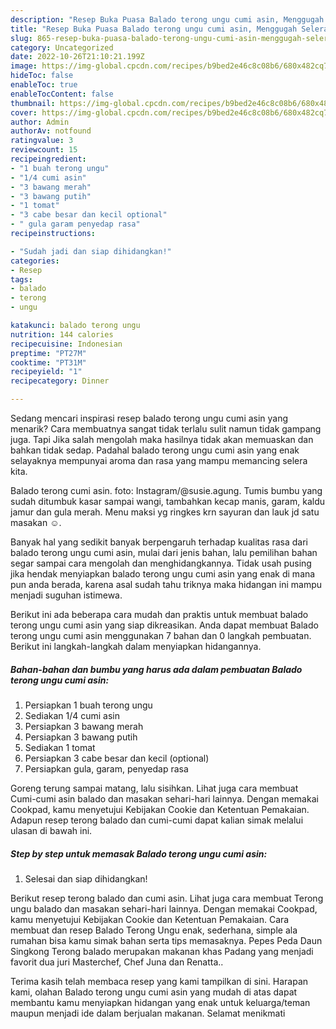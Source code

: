 ```yaml
---
description: "Resep Buka Puasa Balado terong ungu cumi asin, Menggugah Selera"
title: "Resep Buka Puasa Balado terong ungu cumi asin, Menggugah Selera"
slug: 865-resep-buka-puasa-balado-terong-ungu-cumi-asin-menggugah-selera
category: Uncategorized
date: 2022-10-26T21:10:21.199Z
image: https://img-global.cpcdn.com/recipes/b9bed2e46c8c08b6/680x482cq70/balado-terong-ungu-cumi-asin-foto-resep-utama.jpg
hideToc: false
enableToc: true
enableTocContent: false
thumbnail: https://img-global.cpcdn.com/recipes/b9bed2e46c8c08b6/680x482cq70/balado-terong-ungu-cumi-asin-foto-resep-utama.jpg
cover: https://img-global.cpcdn.com/recipes/b9bed2e46c8c08b6/680x482cq70/balado-terong-ungu-cumi-asin-foto-resep-utama.jpg
author: Admin
authorAv: notfound
ratingvalue: 3
reviewcount: 15
recipeingredient:
- "1 buah terong ungu"
- "1/4 cumi asin"
- "3 bawang merah"
- "3 bawang putih"
- "1 tomat"
- "3 cabe besar dan kecil optional"
- " gula garam penyedap rasa"
recipeinstructions:

- "Sudah jadi dan siap dihidangkan!"
categories:
- Resep
tags:
- balado
- terong
- ungu

katakunci: balado terong ungu 
nutrition: 144 calories
recipecuisine: Indonesian
preptime: "PT27M"
cooktime: "PT31M"
recipeyield: "1"
recipecategory: Dinner

---
```



Sedang mencari inspirasi resep balado terong ungu cumi asin yang menarik? Cara membuatnya sangat tidak terlalu sulit namun tidak gampang juga. Tapi Jika salah mengolah maka hasilnya tidak akan memuaskan dan bahkan tidak sedap. Padahal balado terong ungu cumi asin yang enak selayaknya mempunyai aroma dan rasa yang mampu memancing selera kita.


Balado terong cumi asin. foto: Instagram/@susie.agung. Tumis bumbu yang sudah ditumbuk kasar sampai wangi, tambahkan kecap manis, garam, kaldu jamur dan gula merah. Menu maksi yg ringkes krn sayuran dan lauk jd satu masakan ☺️.

Banyak hal yang sedikit banyak berpengaruh terhadap kualitas rasa dari balado terong ungu cumi asin, mulai dari jenis bahan, lalu pemilihan bahan segar sampai cara mengolah dan menghidangkannya. Tidak usah pusing jika hendak menyiapkan balado terong ungu cumi asin yang enak di mana pun anda berada, karena asal sudah tahu triknya maka hidangan ini mampu menjadi suguhan istimewa.


Berikut ini ada beberapa cara mudah dan praktis untuk membuat balado terong ungu cumi asin yang siap dikreasikan. Anda dapat membuat Balado terong ungu cumi asin menggunakan 7 bahan dan 0 langkah pembuatan. Berikut ini langkah-langkah dalam menyiapkan hidangannya.

<!--inarticleads1-->

##### Bahan-bahan dan bumbu yang harus ada dalam pembuatan Balado terong ungu cumi asin:

1. Persiapkan 1 buah terong ungu
1. Sediakan 1/4 cumi asin
1. Persiapkan 3 bawang merah
1. Persiapkan 3 bawang putih
1. Sediakan 1 tomat
1. Persiapkan 3 cabe besar dan kecil (optional)
1. Persiapkan  gula, garam, penyedap rasa


Goreng terung sampai matang, lalu sisihkan. Lihat juga cara membuat Cumi-cumi asin balado dan masakan sehari-hari lainnya. Dengan memakai Cookpad, kamu menyetujui Kebijakan Cookie dan Ketentuan Pemakaian. Adapun resep terong balado dan cumi-cumi dapat kalian simak melalui ulasan di bawah ini. 

<!--inarticleads2-->

##### Step by step untuk memasak Balado terong ungu cumi asin:


1. Selesai dan siap dihidangkan!

Berikut resep terong balado dan cumi asin. Lihat juga cara membuat Terong ungu balado dan masakan sehari-hari lainnya. Dengan memakai Cookpad, kamu menyetujui Kebijakan Cookie dan Ketentuan Pemakaian. Cara membuat dan resep Balado Terong Ungu enak, sederhana, simple ala rumahan bisa kamu simak bahan serta tips memasaknya. Pepes Peda Daun Singkong Terong balado merupakan makanan khas Padang yang menjadi favorit dua juri Masterchef, Chef Juna dan Renatta.. 

Terima kasih telah membaca resep yang kami tampilkan di sini. Harapan kami, olahan Balado terong ungu cumi asin yang mudah di atas dapat membantu kamu menyiapkan hidangan yang enak untuk keluarga/teman maupun menjadi ide dalam berjualan makanan. Selamat menikmati
